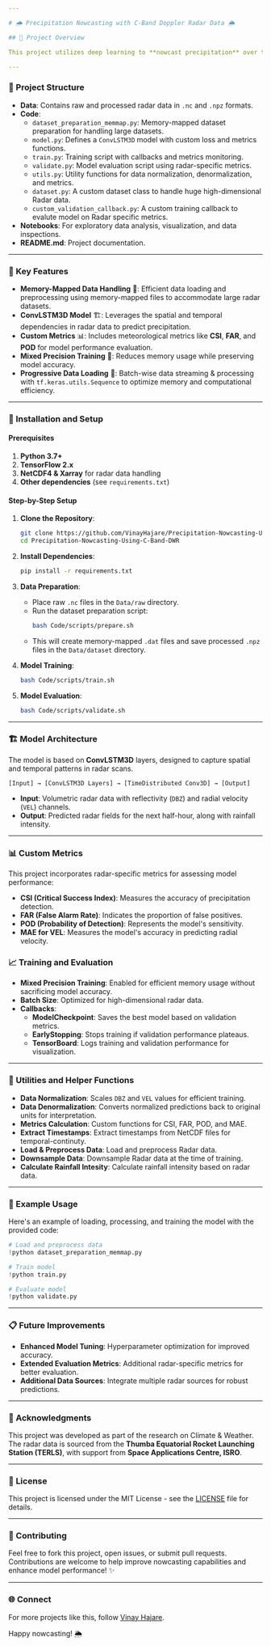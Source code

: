 ```yaml
---

# 🌧️ Precipitation Nowcasting with C-Band Doppler Radar Data 🌦️

## 🚀 Project Overview

This project utilizes deep learning to **nowcast precipitation** over the next half-hour using **C-Band Doppler radar data** from the TERLS radar system. By leveraging ConvLSTM3D models, it processes volumetric radar scans to predict short-term precipitation and wind intensity. The model provides **timely and localized precipitation insights**, which are essential for meteorology, disaster management, and early warning systems.

---
```


### 📂 Project Structure

- **Data**: Contains raw and processed radar data in `.nc` and `.npz` formats.
- **Code**:
  - `dataset_preparation_memmap.py`: Memory-mapped dataset preparation for handling large datasets.
  - `model.py`: Defines a `ConvLSTM3D` model with custom loss and metrics functions.
  - `train.py`: Training script with callbacks and metrics monitoring.
  - `validate.py`: Model evaluation script using radar-specific metrics.
  - `utils.py`: Utility functions for data normalization, denormalization, and metrics.
  - `dataset.py`: A custom dataset class to handle huge high-dimensional Radar data.
  - `custom_validation_callback.py`: A custom training callback to evalute model on Radar specific metrics.
- **Notebooks**: For exploratory data analysis, visualization, and data inspections.
- **README.md**: Project documentation.

---

### 📌 Key Features

- **Memory-Mapped Data Handling** 🧠: Efficient data loading and preprocessing using memory-mapped files to accommodate large radar datasets.
- **ConvLSTM3D Model** 🏗️: Leverages the spatial and temporal dependencies in radar data to predict precipitation.
- **Custom Metrics** 📊: Includes meteorological metrics like **CSI**, **FAR**, and **POD** for model performance evaluation.
- **Mixed Precision Training** 💪: Reduces memory usage while preserving model accuracy.
- **Progressive Data Loading** 🐢: Batch-wise data streaming & processing with `tf.keras.utils.Sequence` to optimize memory and computational efficiency.

---

### 🔧 Installation and Setup

#### Prerequisites

1. **Python 3.7+**
2. **TensorFlow 2.x**
3. **NetCDF4 & Xarray** for radar data handling
4. **Other dependencies** (see `requirements.txt`)

#### Step-by-Step Setup

1. **Clone the Repository**:
   ```bash
   git clone https://github.com/VinayHajare/Precipitation-Nowcasting-Using-C-Band-DWR.git
   cd Precipitation-Nowcasting-Using-C-Band-DWR
   ```

2. **Install Dependencies**:
   ```bash
   pip install -r requirements.txt
   ```

3. **Data Preparation**:
   - Place raw `.nc` files in the `Data/raw` directory.
   - Run the dataset preparation script:
     ```bash
     bash Code/scripts/prepare.sh
     ```
   - This will create memory-mapped `.dat` files and save processed `.npz` files in the `Data/dataset` directory.

4. **Model Training**:
   ```bash
   bash Code/scripts/train.sh
   ```

5. **Model Evaluation**:
   ```bash
   bash Code/scripts/validate.sh
   ```

---

### 🏗️ Model Architecture

The model is based on **ConvLSTM3D** layers, designed to capture spatial and temporal patterns in radar scans.

```plaintext
[Input] → [ConvLSTM3D Layers] → [TimeDistributed Conv3D] → [Output]
```

- **Input**: Volumetric radar data with reflectivity (`DBZ`) and radial velocity (`VEL`) channels.
- **Output**: Predicted radar fields for the next half-hour, along with rainfall intensity.

---

### 📊 Custom Metrics

This project incorporates radar-specific metrics for assessing model performance:

- **CSI (Critical Success Index)**: Measures the accuracy of precipitation detection.
- **FAR (False Alarm Rate)**: Indicates the proportion of false positives.
- **POD (Probability of Detection)**: Represents the model's sensitivity.
- **MAE for VEL**: Measures the model's accuracy in predicting radial velocity.

### 📈 Training and Evaluation

- **Mixed Precision Training**: Enabled for efficient memory usage without sacrificing model accuracy.
- **Batch Size**: Optimized for high-dimensional radar data.
- **Callbacks**:
  - **ModelCheckpoint**: Saves the best model based on validation metrics.
  - **EarlyStopping**: Stops training if validation performance plateaus.
  - **TensorBoard**: Logs training and validation performance for visualization.

---

### 🧰 Utilities and Helper Functions

- **Data Normalization**: Scales `DBZ` and `VEL` values for efficient training.
- **Data Denormalization**: Converts normalized predictions back to original units for interpretation.
- **Metrics Calculation**: Custom functions for CSI, FAR, POD, and MAE.
- **Extract Timestamps**: Extract timestamps from NetCDF files for temporal-continuty.
- **Load & Preprocess Data**: Load and preprocess Radar data.
- **Downsample Data**: Downsample Radar data at the time of training.
- **Calculate Rainfall Intesity**: Calculate rainfall intensity based on radar data.

---

### 📌 Example Usage

Here's an example of loading, processing, and training the model with the provided code:

```python
# Load and preprocess data
!python dataset_preparation_memmap.py

# Train model
!python train.py

# Evaluate model
!python validate.py
```

---

### 📋 Future Improvements

- **Enhanced Model Tuning**: Hyperparameter optimization for improved accuracy.
- **Extended Evaluation Metrics**: Additional radar-specific metrics for better evaluation.
- **Additional Data Sources**: Integrate multiple radar sources for robust predictions.

---

### 📝 Acknowledgments

This project was developed as part of the research on Climate & Weather. The radar data is sourced from the **Thumba Equatorial Rocket Launching Station (TERLS)**, with support from **Space Applications Centre, ISRO**.

---

### 📄 License

This project is licensed under the MIT License - see the [LICENSE](LICENSE) file for details.

---

### 🤝 Contributing

Feel free to fork this project, open issues, or submit pull requests. Contributions are welcome to help improve nowcasting capabilities and enhance model performance! ✨

---

### 🌐 Connect

For more projects like this, follow [Vinay Hajare](https://vinayhajare.engineer).

Happy nowcasting! 🌦️
